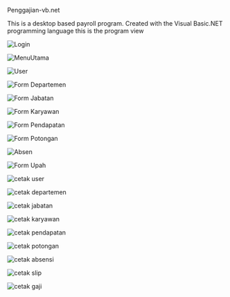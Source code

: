 Penggajian-vb.net

This is a desktop based payroll program. Created with the Visual Basic.NET programming language
this is the program view


![Login](https://user-images.githubusercontent.com/49190810/93655219-6f4d0b00-fa4c-11ea-9468-ad81e2988f5e.jpg)

![MenuUtama](https://user-images.githubusercontent.com/49190810/93655222-7116ce80-fa4c-11ea-801a-ef78a4572418.jpg)

![User](https://user-images.githubusercontent.com/49190810/93655224-75db8280-fa4c-11ea-90ff-11890002dada.jpg)

![Form Departemen](https://user-images.githubusercontent.com/49190810/93655245-83910800-fa4c-11ea-82f9-e5f38bb61875.jpg)

![Form Jabatan](https://user-images.githubusercontent.com/49190810/93655247-84c23500-fa4c-11ea-95f1-1f361de5129e.jpg)

![Form Karyawan](https://user-images.githubusercontent.com/49190810/93655252-8986e900-fa4c-11ea-9a21-3a45a5ceb479.jpg)

![Form Pendapatan](https://user-images.githubusercontent.com/49190810/93655259-8d1a7000-fa4c-11ea-828c-0f5370cf29b1.jpg)

![Form Potongan](https://user-images.githubusercontent.com/49190810/93655261-8ee43380-fa4c-11ea-996d-d24b570d1813.jpg)

![Absen](https://user-images.githubusercontent.com/49190810/93655264-90adf700-fa4c-11ea-9e7d-2d59ea972336.jpg)

![Form Upah](https://user-images.githubusercontent.com/49190810/93655267-93a8e780-fa4c-11ea-8657-239bf2b73bce.jpg)

![cetak user](https://user-images.githubusercontent.com/49190810/93655272-99063200-fa4c-11ea-9876-e86b0e8ae498.jpg)

![cetak departemen](https://user-images.githubusercontent.com/49190810/93655279-a0c5d680-fa4c-11ea-84c7-7ddcb3b7a59c.jpg)

![cetak jabatan](https://user-images.githubusercontent.com/49190810/93655283-a4595d80-fa4c-11ea-888c-f63f704c4e6d.jpg)

![cetak karyawan](https://user-images.githubusercontent.com/49190810/93655286-a7ece480-fa4c-11ea-97e0-3a0a3063a32e.jpg)

![cetak pendapatan](https://user-images.githubusercontent.com/49190810/93655288-aa4f3e80-fa4c-11ea-8b66-8ec5035c1e53.jpg)

![cetak potongan](https://user-images.githubusercontent.com/49190810/93655293-ac190200-fa4c-11ea-9f59-373e2bd58186.jpg)

![cetak absensi](https://user-images.githubusercontent.com/49190810/93655296-afac8900-fa4c-11ea-9c0a-2c5ef56ff964.jpg)

![cetak slip](https://user-images.githubusercontent.com/49190810/93655301-b6d39700-fa4c-11ea-8a80-6ea84113765a.jpg)

![cetak gaji](https://user-images.githubusercontent.com/49190810/93655303-b9ce8780-fa4c-11ea-9772-e7bacfa350a5.jpg)


